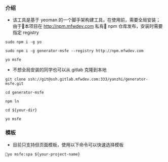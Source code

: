 ### 介绍
- 该工具是基于 yeoman 的一个脚手架构建工具，在使用前，需要全局安装；
由于本项目在 http://npm.mfwdev.com 私有 npm 仓库发布，安装时需要指定 registry
```
sudo npm i -g yo

sudo npm i -g generator-msfe --registry http://npm.mfwdev.com

yo msfe
```

- 不想全局安装的同学也可以从 gitlab 克隆到本地
```
git clone ssh://git@ssh.gitlab.mfwdev.com:333/yanzhi/generator-msfe.git

cd generator-msfe

npm ln

cd ${your-dir}

yo msfe
```

### 模板
- 目前只支持但页面模板，使用以下命令可以快速选择模板
```
yo msfe:spa ${your-project-name}
```
